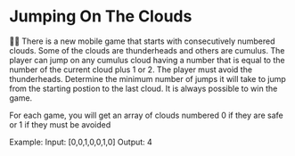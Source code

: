 ﻿# Jumping On The Clouds
👨‍💻
There is a new mobile game that starts with consecutively numbered clouds. Some of the clouds are thunderheads and others are cumulus. 
The player can jump on any cumulus cloud having a number that is equal to the number of the current cloud plus 1 or 2. The player must avoid the thunderheads. Determine the minimum number of jumps it will take to jump from the starting postion to the last cloud. It is always possible to win the game.

For each game, you will get an array of clouds numbered 0 if they are safe or 1 if they must be avoided

Example:
Input:
[0,0,1,0,0,1,0]
Output:
4

